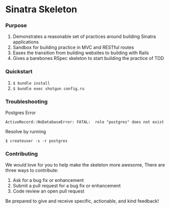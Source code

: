 # Sinatra Skeleton

### Purpose

1. Demonstrates a reasonable set of practices around building Sinatra applications
2. Sandbox for building practice in MVC and RESTful routes
3. Eases the transition from building websites to building with Rails
4. Gives a barebones RSpec skeleton to start building the practice of TDD

### Quickstart

1.  `$ bundle install`
2.  `$ bundle exec shotgun config.ru`

### Troubleshooting
Postgres Error

`ActiveRecord::NoDatabaseError: FATAL:  role "postgres" does not exist`

Resolve by running

`$ createuser -s -r postgres`

### Contributing

We would love for you to help make the skeleton more awesome, There are three ways to contribute:

1. Ask for a bug fix or enhancement
2. Submit a pull request for a bug fix or enhancement
3. Code review an open pull request

Be prepared to give and receive specific, actionable, and kind feedback!